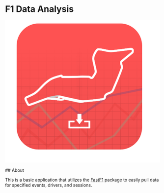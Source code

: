 # F1 Data Analysis

[FastF1]: https://github.com/theOehrly/Fast-F1FastF1	"FastF1"



<p align="center">
  <img src = src/common/images/icon.png />
</p>
## About

This is a basic application that utilizes the [FastF1](#FastF1) package to easily pull data for specified events, drivers, and sessions.


